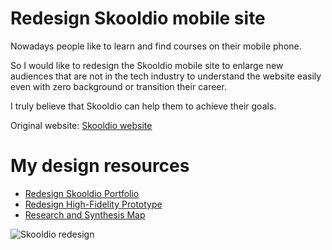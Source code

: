 # Redesign Skooldio mobile site

Nowadays people like to learn and find courses on their mobile phone.

So I would like to redesign the Skooldio mobile site to enlarge new audiences that are not in the tech industry to understand the website easily even with zero background or transition their career.

I truly believe that Skooldio can help them to achieve their goals.

Original website: [Skooldio website](https://www.skooldio.com/)


# My design resources

- [Redesign Skooldio Portfolio](https://www.dropbox.com/s/vw3zi9efusjbwe3/Skooldio-portfolio.pdf)
- [Redesign High-Fidelity Prototype](https://www.dropbox.com/s/fyt262vei4poekm/Redesign-Skooldio.png)
- [Research and Synthesis Map](https://miro.com/app/board/o9J_le1l-q4=)

![Skooldio redesign](https://user-images.githubusercontent.com/73061978/99879164-891df080-2c3d-11eb-8a14-350f14efe8ea.png)
